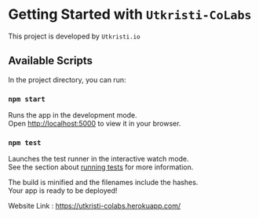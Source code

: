 # Getting Started with `Utkristi-CoLabs`

This project is developed by `Utkristi.io`

## Available Scripts

In the project directory, you can run:

### `npm start`

Runs the app in the development mode.\
Open [http://localhost:5000](http://localhost:5000) to view it in your browser.


### `npm test`

Launches the test runner in the interactive watch mode.\
See the section about [running tests](https://facebook.github.io/create-react-app/docs/running-tests) for more information.


The build is minified and the filenames include the hashes.\
Your app is ready to be deployed!


Website Link : https://utkristi-colabs.herokuapp.com/
